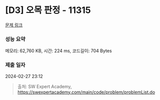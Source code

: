 # [D3] 오목 판정 - 11315 

[문제 링크](https://swexpertacademy.com/main/code/problem/problemDetail.do?contestProbId=AXaSUPYqPYMDFASQ) 

### 성능 요약

메모리: 62,760 KB, 시간: 224 ms, 코드길이: 704 Bytes

### 제출 일자

2024-02-27 23:12



> 출처: SW Expert Academy, https://swexpertacademy.com/main/code/problem/problemList.do